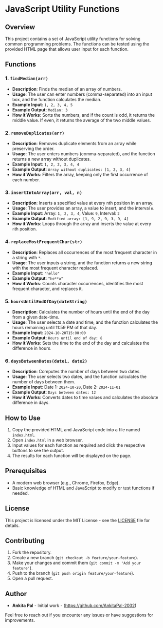 # JavaScript Utility Functions

## Overview

This project contains a set of JavaScript utility functions for solving common programming problems. The functions can be tested using the provided HTML page that allows user input for each function.

## Functions

### 1. `findMedian(arr)`

- **Description**: Finds the median of an array of numbers.
- **Usage**: The user can enter numbers (comma-separated) into an input box, and the function calculates the median.
- **Example Input**: `1, 2, 3, 4, 5`
- **Example Output**: `Median: 3`
- **How it Works**: Sorts the numbers, and if the count is odd, it returns the middle value. If even, it returns the average of the two middle values.

### 2. `removeDuplicates(arr)`

- **Description**: Removes duplicate elements from an array while preserving the order.
- **Usage**: The user enters numbers (comma-separated), and the function returns a new array without duplicates.
- **Example Input**: `1, 2, 2, 3, 4, 4`
- **Example Output**: `Array without duplicates: [1, 2, 3, 4]`
- **How it Works**: Filters the array, keeping only the first occurrence of each number.

### 3. `insertIntoArray(arr, val, n)`

- **Description**: Inserts a specified value at every nth position in an array.
- **Usage**: The user provides an array, a value to insert, and the interval `n`.
- **Example Input**: Array: `1, 2, 3, 4`, Value: `9`, Interval: `2`
- **Example Output**: `Modified array: [1, 9, 2, 9, 3, 9, 4]`
- **How it Works**: Loops through the array and inserts the value at every `n`th position.

### 4. `replaceMostFrequentChar(str)`

- **Description**: Replaces all occurrences of the most frequent character in a string with `*`.
- **Usage**: The user inputs a string, and the function returns a new string with the most frequent character replaced.
- **Example Input**: `"hello"`
- **Example Output**: `"he**o"`
- **How it Works**: Counts character occurrences, identifies the most frequent character, and replaces it.

### 5. `hoursUntilEndOfDay(dateString)`

- **Description**: Calculates the number of hours until the end of the day from a given date-time.
- **Usage**: The user selects a date and time, and the function calculates the hours remaining until 11:59 PM of that day.
- **Example Input**: `2024-10-20T15:00:00`
- **Example Output**: `Hours until end of day: 8`
- **How it Works**: Sets the time to the end of the day and calculates the difference in hours.

### 6. `daysBetweenDates(date1, date2)`

- **Description**: Computes the number of days between two dates.
- **Usage**: The user selects two dates, and the function calculates the number of days between them.
- **Example Input**: Date 1: `2024-10-20`, Date 2: `2024-11-01`
- **Example Output**: `Days between dates: 12`
- **How it Works**: Converts dates to time values and calculates the absolute difference in days.

## How to Use

1. Copy the provided HTML and JavaScript code into a file named `index.html`.
2. Open `index.html` in a web browser.
3. Input values for each function as required and click the respective buttons to see the output.
4. The results for each function will be displayed on the page.


## Prerequisites

- A modern web browser (e.g., Chrome, Firefox, Edge).
- Basic knowledge of HTML and JavaScript to modify or test functions if needed.

## License

This project is licensed under the MIT License - see the [LICENSE](LICENSE) file for details.

## Contributing

1. Fork the repository.
2. Create a new branch (`git checkout -b feature/your-feature`).
3. Make your changes and commit them (`git commit -m 'Add your feature'`).
4. Push to the branch (`git push origin feature/your-feature`).
5. Open a pull request.

## Author

- **Ankita Pal** - Initial work - (https://github.com/AnkitaPal-2002)

Feel free to reach out if you encounter any issues or have suggestions for improvements.

